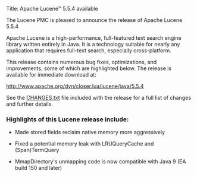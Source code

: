 Title: Apache Lucene™ 5.5.4 available

The Lucene PMC is pleased to announce the release of Apache Lucene 5.5.4

Apache Lucene is a high-performance, full-featured text search engine
library written entirely in Java. It is a technology suitable for nearly
any application that requires full-text search, especially cross-platform.

This release contains numerous bug fixes, optimizations, and
improvements, some of which are highlighted below.
The release is available for immediate download at:

  <http://www.apache.org/dyn/closer.lua/lucene/java/5.5.4>

See the [CHANGES.txt](/core/5_5_4/changes/Changes.html) file included with the
release for a full list of changes and further details.

### Highlights of this Lucene release include:

 * Made stored fields reclaim native memory more aggressively

 * Fixed a potential memory leak with LRUQueryCache and (Span)TermQuery

 * MmapDirectory's unmapping code is now compatible with Java 9 (EA build 150 and later)

